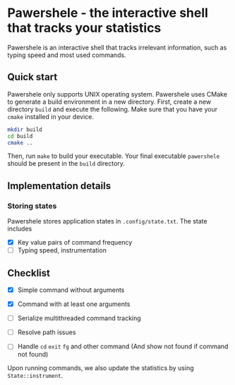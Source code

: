 # Pawershele - the interactive shell that tracks your statistics

Pawershele is an interactive shell that tracks irrelevant information, such as
typing speed and most used commands.

## Quick start
Pawershele only supports UNIX operating system. Pawershele uses CMake to generate a build environment in a new directory. First, create a new directory `build` and execute the following. Make sure that you have your `cmake` installed in your device.
```sh
mkdir build
cd build
cmake ..
```
Then, run `make` to build your executable. Your final executable `pawershele` should be present in the `build` directory.

## Implementation details
### Storing states
Pawershele stores application states in `.config/state.txt`. The state includes
- [x] Key value pairs of command frequency 
- [ ] Typing speed, instrumentation

## Checklist

- [x] Simple command without arguments
- [x] Command with at least one arguments
- [ ] Serialize multithreaded command tracking
- [ ] Resolve path issues
- [ ] Handle `cd` `exit` `fg` and other command (And show not found if command not found)


Upon running commands, we also update the statistics by using `State::instrument`.
